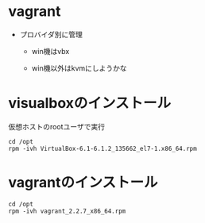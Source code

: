 # vagrant

- プロバイダ別に管理

  - win機はvbx

  - win機以外はkvmにしようかな

# visualboxのインストール

仮想ホストのrootユーザで実行

```
cd /opt
rpm -ivh VirtualBox-6.1-6.1.2_135662_el7-1.x86_64.rpm
```

# vagrantのインストール

```
cd /opt
rpm -ivh vagrant_2.2.7_x86_64.rpm
```
